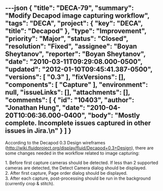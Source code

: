 ---json
{
  "title": "DECA-79",
  "summary": "Modify Decapod image capturing workflow",
  "tags": "DECA",
  "project": {
    "key": "DECA",
    "title": "Decapod"
  },
  "type": "Improvement",
  "priority": "Major",
  "status": "Closed",
  "resolution": "Fixed",
  "assignee": "Boyan Sheytanov",
  "reporter": "Boyan Sheytanov",
  "date": "2010-03-11T09:29:08.000-0500",
  "updated": "2012-01-10T09:45:41.387-0500",
  "versions": [
    "0.3"
  ],
  "fixVersions": [],
  "components": [
    "Capture"
  ],
  "environment": null,
  "issueLinks": [],
  "attachments": [],
  "comments": [
    {
      "id": "10403",
      "author": "Jonathan Hung",
      "date": "2010-04-20T10:06:36.000-0400",
      "body": "Mostly complete. Incomplete issues captured in other issues in Jira.\n"
    }
  ]
}
---
According to the Decapod 0.3 Design wireframes (<http://wiki.fluidproject.org/display/fluid/Decapod+0.3+Design>), there are some changes needed in the workflow related to image capturing:

1\. Before first capture cameras should be detected. If less than 2 supported cameras are detected, the Detect Camera dialog should be displayed.\
2\. After first capture, Page order dialog should be displayed.\
3\. After each capture, post-processing should be run in the background (currently crop & stitch).

        